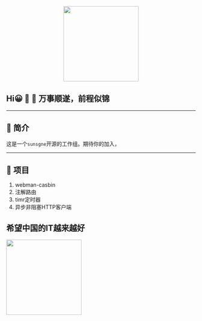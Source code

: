 
<div align="center">
   <img  width="200" src="https://avatars.githubusercontent.com/u/108980473?s=400&u=26a5945fd43cb977b9d1f582b69747fa7c523f43&v=4" />
</div>




## Hi😀 👋 🐬 万事顺遂，前程似锦

---
## 🐬 简介

这是一个`sunsgne`开源的工作组。期待你的加入，

---

## 🐬 项目
1. webman-casbin
2. 注解路由
3. timr定时器
4. 异步非阻塞HTTP客户端




## 希望中国的IT越来越好

<img align="center" width="200" src="https://bkimg.cdn.bcebos.com/pic/d0c8a786c9177f3e67097eaf9c852cc79f3df8dcf874?x-bce-process=image/resize,m_lfit,w_536,limit_1/format,f_jpg" />
